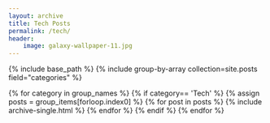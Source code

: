 ```yaml
---
layout: archive
title: Tech Posts
permalink: /tech/
header:
    image: galaxy-wallpaper-11.jpg
---
```


{% include base_path %}
{% include group-by-array collection=site.posts field="categories" %}

{% for category in group_names %}
    {% if category== 'Tech' %}
      {% assign posts = group_items[forloop.index0] %}
      {% for post in posts %}
        {% include archive-single.html %}
      {% endfor %}
    {% endif %}
{% endfor %}


